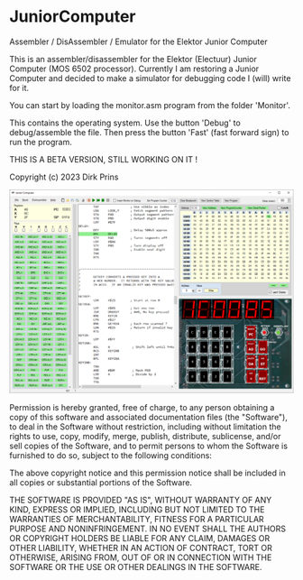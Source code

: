 # JuniorComputer
Assembler / DisAssembler / Emulator for the Elektor Junior Computer

This is an assembler/disassembler for the Elektor (Electuur) Junior Computer (MOS 6502 processor).
Currently I am restoring a Junior Computer and decided to make a simulator for debugging code I (will) write for it.

You can start by loading the monitor.asm program from the folder 'Monitor'.

This contains the operating system.
Use the button 'Debug' to debug/assemble the file.
Then press the button 'Fast' (fast forward sign) to run the program.

THIS IS A BETA VERSION, STILL WORKING ON IT !

Copyright (c) 2023 Dirk Prins

![Screenshot](ScreenShot.png)

Permission is hereby granted, free of charge, to any person obtaining a copy of this software and associated documentation files (the "Software"), to deal in the Software without restriction, including without limitation the rights to use, copy, modify, merge, publish, distribute, sublicense, and/or sell copies of the Software, and to permit persons to whom the Software is furnished to do so, subject to the following conditions:

The above copyright notice and this permission notice shall be included in all copies or substantial portions of the Software.

THE SOFTWARE IS PROVIDED "AS IS", WITHOUT WARRANTY OF ANY KIND, EXPRESS OR IMPLIED, INCLUDING BUT NOT LIMITED TO THE WARRANTIES OF MERCHANTABILITY, FITNESS FOR A PARTICULAR PURPOSE AND NONINFRINGEMENT. IN NO EVENT SHALL THE AUTHORS OR COPYRIGHT HOLDERS BE LIABLE FOR ANY CLAIM, DAMAGES OR OTHER LIABILITY, WHETHER IN AN ACTION OF CONTRACT, TORT OR OTHERWISE, ARISING FROM, OUT OF OR IN CONNECTION WITH THE SOFTWARE OR THE USE OR OTHER DEALINGS IN THE SOFTWARE.
